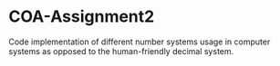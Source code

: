 # COA-Assignment2
Code implementation of different number systems usage in computer systems as opposed to the human-friendly decimal system.
